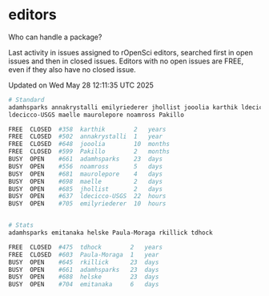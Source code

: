 # editors

Who can handle a package?

Last activity in issues assigned to rOpenSci editors, searched first in open
issues and then in closed issues. Editors with no open issues are FREE, even if
they also have no closed issue.


Updated on Wed May 28 12:11:35 UTC 2025

```bash
# Standard
adamhsparks annakrystalli emilyriederer jhollist jooolia karthik ldecicco
ldecicco-USGS maelle maurolepore noamross Pakillo

FREE  CLOSED  #358  karthik        2   years
FREE  CLOSED  #502  annakrystalli  1   year
FREE  CLOSED  #648  jooolia        10  months
FREE  CLOSED  #599  Pakillo        2   months
BUSY  OPEN    #661  adamhsparks    23  days
BUSY  OPEN    #556  noamross       5   days
BUSY  OPEN    #681  maurolepore    4   days
BUSY  OPEN    #698  maelle         2   days
BUSY  OPEN    #685  jhollist       2   days
BUSY  OPEN    #637  ldecicco-USGS  22  hours
BUSY  OPEN    #705  emilyriederer  10  hours


# Stats
adamhsparks emitanaka helske Paula-Moraga rkillick tdhock

FREE  CLOSED  #475  tdhock        2   years
FREE  CLOSED  #603  Paula-Moraga  1   year
BUSY  OPEN    #645  rkillick      23  days
BUSY  OPEN    #661  adamhsparks   23  days
BUSY  OPEN    #688  helske        23  days
BUSY  OPEN    #704  emitanaka     6   days
```
